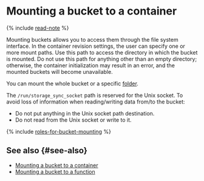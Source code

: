 # Mounting a bucket to a container

{% include [read-note](../../_includes/functions/read-note.md) %}

Mounting buckets allows you to access them through the file system interface. In the container revision settings, the user can specify one or more mount paths. Use this path to access the directory in which the bucket is mounted. Do not use this path for anything other than an empty directory; otherwise, the container initialization may result in an error, and the mounted buckets will become unavailable.

You can mount the whole bucket or a specific [folder](../../storage/concepts/object#folder).

The `/run/storage_sync_socket` path is reserved for the Unix socket. To avoid loss of information when reading/writing data from/to the bucket:
* Do not put anything in the Unix socket path destination.
* Do not read from the Unix socket or write to it.


{% include [roles-for-bucket-mounting](../../_includes/functions/roles-for-bucket-mounting.md) %}

## See also {#see-also}

* [Mounting a bucket to a container](../operations/mount-bucket.md)
* [Mounting a bucket to a function](../../functions/operations/function/mount-bucket.md)
